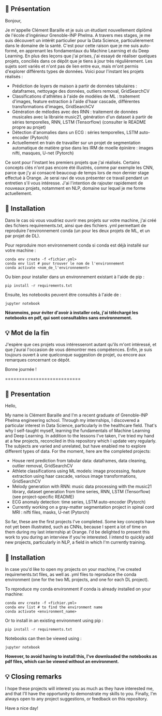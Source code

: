 ## 💭 Présentation
Bonjour,

Je m'appelle Clément Baraille et je suis un étudiant nouvellement diplômé de l'école d'ingénieur Grenoble-INP Phelma. A travers mes stages, je me suis découvert un intérêt particulier pour la Data Science, particulièrement dans le domaine de la santé. 
C'est pour cette raison que je me suis auto-formé, en apprenant les fondamentaux du Machine Learning et du Deep Learning. En plus des leçons que j'ai prises, j'ai essayé de réaliser quelques projets, conciliés dans ce dépôt que je tiens à jour très régulièrement. 
Les sujets sont variés et n'ont pas de lien entre eux, mais m'ont permis d'explorer différents types de données.
Voici pour l'instant les projets réalisés : 
- Prédiction de loyers de maison à partir de données tabulaires : dataframes, nettoyage des données, outliers removal, GridSearchCV
- Classifications d'athlètes à l'aide de modèles de ML : traitement d'images, feature extraction à l'aide d'haar cascade, différentes transformations d'images, GridSearchCV
- Génération de mélodies avec des RNN : traitement de données musicales avec la librairie music21, génération d'un dataset à partir de séries temporelles, RNN, LSTM (Tensorflow) (consulter le README propre au projet)
- Détection d'anomalies dans un ECG : séries temporelles, LSTM auto-encoder (Pytorch)
- Actuellement en train de travailler sur un projet de segmentation automatique de matière grise dans les IRM de moelle épinière : images nifti, masques, U-net (Pytorch)

Ce sont pour l'instant les premiers projets que j'ai réalisés. Certains concepts clés n'ont pas encore été illustrés, comme par exemple les CNN, parce que j'y ai consacré beaucoup de temps lors de mon dernier stage effectué à Orange. Je serai ravi de vous présenter ce travail pendant un entretien s'il vous intéresse.
J'ai l'intention de rajouter rapidement de nouveaux projets, notamment en NLP, domaine sur lequel je me forme actuellement. 

## 📝 Installation 

Dans le cas où vous voudriez ouvrir mes projets sur votre machine, j'ai créé des fichiers requirements.txt, ainsi que des fichiers .yml permettant de reproduire l'environnement conda (un pour les deux projets de ML, et un par projet de DL).

Pour reproduire mon environnement conda si conda est déjà installé sur votre machine :
```
conda env create -f <fichier.yml>
conda env list # pour trouver le nom de l'environnement
conda activate <nom_de_l'environnement>
```
Ou bien pour installer dans un environnement existant à l'aide de pip : 
```
pip install -r requirements.txt
```
Ensuite, les notebooks peuvent être consultés à l'aide de :
```
jupyter notebook
```

**Néanmoins, pour éviter d'avoir à installer cela, j'ai téléchargé les notebooks en pdf, qui sont consultables sans environnement.**


## 💡 Mot de la fin

J'espère que ces projets vous intéresseront autant qu'ils m'ont intéressé, et que j'aurai l'occasion de vous démontrer mes compétences.
Enfin, je suis toujours ouvert à une quelconque suggestion de projet, ou encore aux remarques concernant ce dépôt.

Bonne journée !

===========================

## 💭 Presentation
Hello,

My name is Clément Baraille and I'm a recent graduate of Grenoble-INP Phelma engineering school. Through my internships, I discovered a particular interest in Data Science, particularly in the healthcare field. 
That's why I self-taught myself, learning the fundamentals of Machine Learning and Deep Learning. In addition to the lessons I've taken, I've tried my hand at a few projects, reconciled in this repository which I update very regularly. 
The subjects are varied and unrelated, but have enabled me to explore different types of data.
For the moment, here are the completed projects: 
- House rent prediction from tabular data: dataframes, data cleaning, outlier removal, GridSearchCV
- Athlete classifications using ML models: image processing, feature extraction using haar cascade, various image transformations, GridSearchCV
- Melody generation with RNN: music data processing with the music21 library, dataset generation from time series, RNN, LSTM (Tensorflow) (see project-specific README)
- ECG anomaly detection: time series, LSTM auto-encoder (Pytorch)
- Currently working on a gray-matter segmentation project in spinal cord MRI : nifti files, masks, U-net (Pytorch)

So far, these are the first projects I've completed. Some key concepts have not yet been illustrated, such as CNNs, because I spent a lot of time on them during my last internship at Orange. I'd be delighted to present this work to you during an interview if you're interested.
I intend to quickly add new projects, particularly in NLP, a field in which I'm currently training. 

## 📝 Installation 

In case you'd like to open my projects on your machine, I've created requirements.txt files, as well as .yml files to reproduce the conda environment (one for the two ML projects, and one for each DL project).

To reproduce my conda environment if conda is already installed on your machine:
```
conda env create -f <fichier.yml>
conda env list # to find the environment name
conda activate <environment_name>
```
Or to install in an existing environment using pip : 
```
pip install -r requirements.txt
```
Notebooks can then be viewed using :
```
jupyter notebook
```

**However, to avoid having to install this, I've downloaded the notebooks as pdf files, which can be viewed without an environment.**

## 💡 Closing remarks

I hope these projects will interest you as much as they have interested me, and that I'll have the opportunity to demonstrate my skills to you.
Finally, I'm always open to any project suggestions, or feedback on this repository.

Have a nice day!
